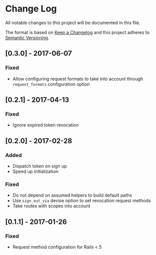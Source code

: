 # Change Log
All notable changes to this project will be documented in this file.

The format is based on [Keep a Changelog](http://keepachangelog.com/) 
and this project adheres to [Semantic Versioning](http://semver.org/).

## [0.3.0] - 2017-06-07
### Fixed
- Allow configuring request formats to take into account through
  `request_formats` configuration option

## [0.2.1] - 2017-04-13
### Fixed
- Ignore expired token revocation

## [0.2.0] - 2017-02-28
### Added
- Dispatch token on sign up
- Speed up initialization

### Fixed
- Do not depend on assumed helpers to build default paths
- Use `sign_out_via` devise option to set revocation request methods
- Take routes with scopes into account

## [0.1.1] - 2017-01-26
### Fixed
- Request method configuration for Rails < 5
